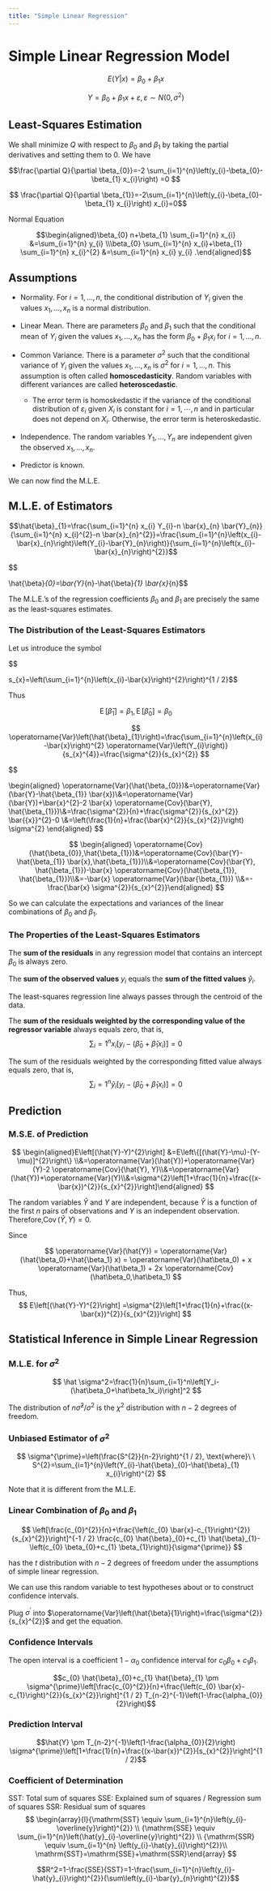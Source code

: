 ```yaml
---
title: "Simple Linear Regression"
---
```




# Simple Linear Regression Model

$$E(Y |x) = \beta_0 + \beta_1x$$

$$Y=\beta_0+\beta_1x+\varepsilon,\varepsilon\sim N(0,\sigma^2)$$

## Least-Squares Estimation

We shall minimize $Q$ with respect to $\beta_0$ and $\beta_1$ by taking the partial derivatives and setting them to 0. We have

$$\frac{\partial Q}{\partial \beta_{0}}=-2 \sum_{i=1}^{n}\left(y_{i}-\beta_{0}-\beta_{1} x_{i}\right) =0 $$

$$ \frac{\partial Q}{\partial \beta_{1}}=-2\sum_{i=1}^{n}\left(y_{i}-\beta_{0}-\beta_{1} x_{i}\right) x_{i}=0$$

Normal Equation

$$\begin{aligned}\beta_{0} n+\beta_{1} \sum_{i=1}^{n} x_{i} &=\sum_{i=1}^{n} y_{i} \\\beta_{0} \sum_{i=1}^{n} x_{i}+\beta_{1} \sum_{i=1}^{n} x_{i}^{2} &=\sum_{i=1}^{n} x_{i} y_{i} .\end{aligned}$$



## Assumptions

-   Normality. For $i = 1, . . . , n,$ the conditional distribution of $Y_i$ given the values $x_1, . . . , x_n$ is a normal distribution.

-   Linear Mean. There are parameters $\beta_0$ and $\beta_1$ such that the conditional mean of $Y_i$ given the values $x_1, . . . , x_n$ has the form $\beta_0 + \beta_1x_i$ for $i = 1, . . . , n$.

-   Common Variance. There is a parameter $\sigma^2$ such that the conditional variance of $Y_i$ given the values $x_1, . . . , x_n$ is $\sigma^2$ for $i = 1, . . . , n.$ This assumption is often called **homoscedasticity**. Random variables with different variances are called **heteroscedastic**.
    -   The error term is homoskedastic if the variance of the conditional distribution of $\varepsilon_i$ given $X_i$ is constant for $i = 1,\cdots, n$ and in particular does not depend on $X_i$. Otherwise, the error term is heteroskedastic.
-   Independence. The random variables $Y_1, . . . , Y_n$ are independent given the observed $x_1, . . . , x_n$.
-   Predictor is known.

We can now find the M.L.E.

## M.L.E. of Estimators

$$\hat{\beta}_{1}=\frac{\sum_{i=1}^{n} x_{i} Y_{i}-n \bar{x}_{n} \bar{Y}_{n}}{\sum_{i=1}^{n} x_{i}^{2}-n \bar{x}_{n}^{2}}=\frac{\sum_{i=1}^{n}\left(x_{i}-\bar{x}_{n}\right)\left(Y_{i}-\bar{Y}_{n}\right)}{\sum_{i=1}^{n}\left(x_{i}-\bar{x}_{n}\right)^{2}}$$

$$

\hat{\beta}_{0}=\bar{Y}_{n}-\hat{\beta}_{1} \bar{x}_{n}$$

The M.L.E.’s of the regression coefficients $\beta_0$ and $\beta_1$ are precisely the same as the least-squares estimates.

### The Distribution of the Least-Squares Estimators

Let us introduce the symbol

$$

s_{x}=\left(\sum_{i=1}^{n}\left(x_{i}-\bar{x}\right)^{2}\right)^{1 / 2}$$

Thus

$$
\operatorname{E}[\hat\beta_1]=\beta_1,\operatorname{E}[\hat\beta_0]=\beta_0
$$

$$
\operatorname{Var}\left(\hat{\beta}_{1}\right)=\frac{\sum_{i=1}^{n}\left(x_{i}-\bar{x}\right)^{2} \operatorname{Var}\left(Y_{i}\right)}{s_{x}^{4}}=\frac{\sigma^{2}}{s_{x}^{2}}
$$

$$
  
\begin{aligned} \operatorname{Var}(\hat{\beta_{0}})&=\operatorname{Var}(\bar{Y}-\hat{\beta_{1}} \bar{x})\\&=\operatorname{Var}(\bar{Y})+\bar{x}^{2}-2 \bar{x} \operatorname{Cov}(\bar{Y}, \hat{\beta_{1}})\\&=\frac{\sigma^{2}}{n}+\frac{\sigma^{2}}{s_{x}^{2}} \bar{{x}}^{2}-0 \\&=\left(\frac{1}{n}+\frac{\bar{x}^{2}}{s_{x}^{2}}\right) \sigma^{2} \end{aligned}
$$


$$
\begin{aligned} \operatorname{Cov}(\hat{\beta_{0}},\hat{\beta_{1}})&=\operatorname{Cov}(\bar{Y}-\hat{\beta_{1}} \bar{x},\hat{\beta_{1}})\\&=\operatorname{Cov}(\bar{Y}, \hat{\beta_{1}})-\bar{x} \operatorname{Cov}(\hat{\beta_{1}}, \hat{\beta_{1}})\\&=-\bar{x} \operatorname{Var}(\bar{\beta_{1}}) \\&=-\frac{\bar{x} \sigma^{2}}{s_{x}^{2}}\end{aligned}
$$

So we can calculate the expectations and variances of the linear combinations of $\beta_0$ and $\beta_1$.

### The Properties of the Least-Squares Estimators

The **sum of the residuals** in any regression model that contains an intercept  $\beta_0$ is always zero.

The **sum of the observed values** $y_i$ equals the **sum of the fitted values** $\hat y_i$. 

The least-squares regression line always passes through the centroid of the data. 

The **sum of the residuals weighted by the corresponding value of the regressor variable** always equals zero, that is,
$$
\sum_i=1 ^n x_i\left[y_i-(\hat\beta_0+\hat\beta_1x_i)\right]=0
$$

The sum of the residuals weighted by the corresponding fitted value always equals zero, that is, 
$$
\sum_i=1 ^n \hat y_i\left[y_i-(\hat\beta_0+\hat\beta_1x_i)\right]=0
$$


## Prediction

### M.S.E. of Prediction

$$
\begin{aligned}E\left[(\hat{Y}-Y)^{2}\right] &=E\left\{[(\hat{Y}-\mu)-(Y-\mu)]^{2}\right\} \\&=\operatorname{Var}(\hat{Y})+\operatorname{Var}(Y)-2 \operatorname{Cov}(\hat{Y}, Y)\\&=\operatorname{Var}(\hat{Y})+\operatorname{Var}(Y)\\&=\sigma^{2}\left[1+\frac{1}{n}+\frac{(x-\bar{x})^{2}}{s_{x}^{2}}\right]\end{aligned}
$$

The random variables $\hat Y$ and $Y$ are independent, because $\hat Y$ is a function of the first $n$ pairs of observations and $Y$ is an independent observation. Therefore,$\operatorname{Cov}(\hat{Y}, Y)=0$.

Since

$$
\operatorname{Var}(\hat{Y}) = \operatorname{Var}(\hat{\beta_0}+\hat{\beta_1} x) = \operatorname{Var}(\hat\beta_0) + x \operatorname{Var}(\hat\beta_1) + 2x \operatorname{Cov}(\hat\beta_0,\hat\beta_1)
$$

Thus,
$$
E\left[(\hat{Y}-Y)^{2}\right] =\sigma^{2}\left[1+\frac{1}{n}+\frac{(x-\bar{x})^{2}}{s_{x}^{2}}\right]
$$





## Statistical Inference in Simple Linear Regression

### M.L.E. for $\sigma^2$

$$
\hat \sigma^2=\frac{1}{n}\sum_{i=1}^n\left[Y_i-(\hat\beta_0+\hat\beta_1x_i)\right]^2
$$

The distribution of $n\hat\sigma^2/\sigma^2$ is the $\chi^2$ distribution with $n-2$ degrees of freedom.

### Unbiased Estimator of $\sigma^2$

$$ 
\sigma^{\prime}=\left(\frac{S^{2}}{n-2}\right)^{1 / 2}, \text{where}\ \ S^{2}=\sum_{i=1}^{n}\left(Y_{i}-\hat{\beta}_{0}-\hat{\beta}_{1} x_{i}\right)^{2}
$$

Note that it is different from the M.L.E.

### Linear Combination of $\beta_0$ and $\beta_1$

$$
\left[\frac{c_{0}^{2}}{n}+\frac{\left(c_{0} \bar{x}-c_{1}\right)^{2}}{s_{x}^{2}}\right]^{-1 / 2} \frac{c_{0} \hat{\beta}_{0}+c_{1} \hat{\beta}_{1}-\left(c_{0} \beta_{0}+c_{1} \beta_{1}\right)}{\sigma^{\prime}}
$$

has the $t$ distribution with $n-2$ degrees of freedom under the assumptions of simple linear regression.

We can use this random variable to test hypotheses about or to construct confidence intervals.

Plug $\sigma^{\prime}$ into $\operatorname{Var}\left(\hat{\beta}{1}\right)=\frac{\sigma^{2}}{s_{x}^{2}}$ and get the equation.

### Confidence Intervals

The open interval is a coefficient $1-\alpha_0$ confidence interval for $c_0\beta_0+c_1\beta_1$.

$$c_{0} \hat{\beta}_{0}+c_{1} \hat{\beta}_{1} \pm \sigma^{\prime}\left[\frac{c_{0}^{2}}{n}+\frac{\left(c_{0} \bar{x}-c_{1}\right)^{2}}{s_{x}^{2}}\right]^{1 / 2} T_{n-2}^{-1}\left(1-\frac{\alpha_{0}}{2}\right)$$

### Prediction Interval

$$\hat{Y} \pm T_{n-2}^{-1}\left(1-\frac{\alpha_{0}}{2}\right) \sigma^{\prime}\left[1+\frac{1}{n}+\frac{(x-\bar{x})^{2}}{s_{x}^{2}}\right]^{1 / 2}$$

### Coefficient of Determination

SST: Total sum of squares
SSE: Explained sum of squares / Regression sum of squares
SSR: Residual sum of squares
$$
\begin{array}{l}{\mathrm{SST} \equiv \sum_{i=1}^{n}\left(y_{i}-\overline{y}\right)^{2}} \\ {\mathrm{SSE} \equiv \sum_{i=1}^{n}\left(\hat{y}_{i}-\overline{y}\right)^{2}} \\ {\mathrm{SSR} \equiv \sum_{i=1}^{n} \left(y_{i}-\hat{y}_{i}\right)^{2}}\\ \mathrm{SST}=\mathrm{SSE}+\mathrm{SSR}\end{array}
$$


$$R^2=1-\frac{SSE}{SST}=1-\frac{\sum_{i=1}^{n}\left(y_{i}-\hat{y}_{i}\right)^{2}}{\sum\left(y_{i}-\bar{y}_{n}\right)^{2}}$$